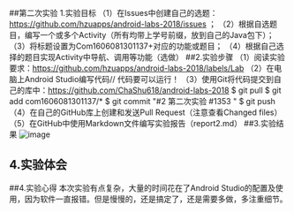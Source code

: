 ##第二次实验
1.实验目标
（1）在Issues中创建自己的选题：https://github.com/hzuapps/android-labs-2018/issues ；
（2）根据自选题目，编写一个或多个Activity（所有均带上学号前缀，放到自己的Java包下）； 
（3）将标题设置为Com1606081301137+对应的功能或题目； 
（4）根据自己选择的题目实现Activity中导航、调用等功能（选做）
##2.实验步骤
（1）阅读实验要求：https://github.com/hzuapps/android-labs-2018/labels/Lab 
（2）在电脑上Android Studio编写代码// 代码要可以运行！ 
（3）使用Git将代码提交到自己的库中：https://github.com/ChaShu618/android-labs-2018 $ git pull 
$ git add com1606081301137/* 
$ git commit "#2 第二次实验 #1353 " 
$ git push 
（4）在自己的GitHub库上创建和发送Pull Request（注意查看Changed files） 
（5）在GitHub中使用Markdown文件编写实验报告（report2.md）
##3.实验结果
![image](https://raw.githubusercontent.com/ChaShu618/android-labs-2018/master/com1606081301137/AndroidProject/Project01/AndroidScreenShot01.png)
## 4.实验体会 
##4.实验心得
本次实验有点复杂，大量的时间花在了Android Studio的配置及使用，因为软件一直报错。但是慢慢的，还是搞定了，还是需要多做，多注重细节。
